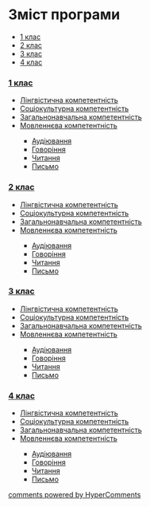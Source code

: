 <div id="hypercomments_widget" class="js-hypercomments-widget invisible"></div>

# Зміст програми

<div>
  <!-- Nav tabs -->
  <ul class="nav nav-tabs" role="tablist">
    <li role="presentation" class="active"><a href="#home" aria-controls="home" role="tab" data-toggle="tab">1 клас</a></li>
    <li role="presentation"><a href="#menu1" aria-controls="menu1" role="tab" data-toggle="tab">2 клас</a></li>
    <li role="presentation"><a href="#menu2" aria-controls="menu2" role="tab" data-toggle="tab">3 клас</a></li>
    <li role="presentation"><a href="#menu3" aria-controls="menu3" role="tab" data-toggle="tab">4 клас</a></li>
  </ul>
  <!-- Tab panes -->
  <div class="tab-content">
    <div role="tabpanel" class="tab-pane active" id="home"><h3><a href="http://englishmonspecial-new.ed-era.com/1/1_klas.html">1 клас</a></h3>
<ul type="disc">
<li><a href="http://englishmonspecial-new.ed-era.com/1/lyngvystykhna_kompetenzia.html">Лінгвістична компетентність</a></li>
<li><a href="http://englishmonspecial-new.ed-era.com/1/soziokulturna_kompetenzia.html">Соціокультурна компетентність</a></li>
<li><a href="http://englishmonspecial-new.ed-era.com/1/zagalnonavchalna_kompetenzya.html">Загальнонавчальна компетентність</a></li>
<li><a href="http://englishmonspecial-new.ed-era.com/1/na_kynec_1_klasu_uchny_povunny_vmyty.html">Мовленнєва компетентність</a></li>
<ul type="square">
<li><a href="http://englishmonspecial-new.ed-era.com/1/audiyuvannya.html">Аудіювання</a></li>
<li><a href="http://englishmonspecial-new.ed-era.com/1/govorinnya.html">Говоріння</a></li>
<li><a href="http://englishmonspecial-new.ed-era.com/1/chitannya.html">Читання</a></li>
<li><a href="http://englishmonspecial-new.ed-era.com/1/pysmo.html">Письмо</a></li>
</ul>
</ul>
</div>
<div role="tabpanel" class="tab-pane" id="menu1"><h3><a href="http://englishmonspecial-new.ed-era.com/2/2_klas.html">2 клас</a></h3>
<ul type="disc">
<li><a href="http://englishmonspecial-new.ed-era.com/2/lyngvystykhna_kompetenzia.html">Лінгвістична компетентність</a></li>
<li><a href="http://englishmonspecial-new.ed-era.com/2/soziokulturna_kompetenzia.html">Соціокультурна компетентність</a></li>
<li><a href="http://englishmonspecial-new.ed-era.com/2/zagalnonavchalna_kompetenzya.html">Загальнонавчальна компетентність</a></li>
<li><a href="http://englishmonspecial-new.ed-era.com/2/na_kynec_2_klasu_uchny_povunny_vmyty.html">Мовленнєва компетентність</a></li>
<ul type="square">
<li><a href="http://englishmonspecial-new.ed-era.com/2/audiyuvannya.html">Аудіювання</a></li>
<li><a href="http://englishmonspecial-new.ed-era.com/2/govorinnya.html">Говоріння</a></li>
<li><a href="http://englishmonspecial-new.ed-era.com/2/chitannya.html">Читання</a></li>
<li><a href="http://englishmonspecial-new.ed-era.com/2/pysmo.html">Письмо</a></li>
</ul>
</ul>
</div>
<div role="tabpanel" class="tab-pane" id="menu2"><h3><a href="http://englishmonspecial-new.ed-era.com/3/3_klas.html">3 клас</a></h3>
<ul type="disc">
<li><a href="http://englishmonspecial-new.ed-era.com/3/lyngvystykhna_kompetenzia.html">Лінгвістична компетентність</a></li>
<li><a href="http://englishmonspecial-new.ed-era.com/3/soziokulturna_kompetenzia.html">Соціокультурна компетентність</a></li>
<li><a href="http://englishmonspecial-new.ed-era.com/3/zagalnonavchalna_kompetenzya.html">Загальнонавчальна компетентність</a></li>
<li><a href="http://englishmonspecial-new.ed-era.com/3/na_kynec_3_klasu_uchny_povunny_vmyty.html">Мовленнєва компетентність</a></li>
<ul type="square">
<li><a href="http://englishmonspecial-new.ed-era.com/3/audiyuvannya.html">Аудіювання</a></li>
<li><a href="http://englishmonspecial-new.ed-era.com/3/govorinnya.html">Говоріння</a></li>
<li><a href="http://englishmonspecial-new.ed-era.com/3/chitannya.html">Читання</a></li>
<li><a href="http://englishmonspecial-new.ed-era.com/3/pysmo.html">Письмо</a></li>
</ul>
</ul>
</div>
<div role="tabpanel" class="tab-pane" id="menu3"><h3><a href="http://englishmonspecial-new.ed-era.com/4/4_klas.html">4 клас</a></h3>
<ul type="disc">
<li><a href="http://englishmonspecial-new.ed-era.com/4/lyngvystykhna_kompetenzia.html">Лінгвістична компетентність</a></li>
<li><a href="http://englishmonspecial-new.ed-era.com/4/soziokulturna_kompetenzia.html">Соціокультурна компетентність</a></li>
<li><a href="http://englishmonspecial-new.ed-era.com/4/zagalnonavchalna_kompetenzya.html">Загальнонавчальна компетентність</a></li>
<li><a href="http://englishmonspecial-new.ed-era.com/4/na_kynec_4_klasu_uchny_povunny_vmyty.html">Мовленнєва компетентність</a></li>
<ul type="square">
<li><a href="http://englishmonspecial-new.ed-era.com/4/audiyuvannya.html">Аудіювання</a></li>
<li><a href="http://englishmonspecial-new.ed-era.com/4/govorinnya.html">Говоріння</a></li>
<li><a href="http://englishmonspecial-new.ed-era.com/4/chitannya.html">Читання</a></li>
<li><a href="http://englishmonspecial-new.ed-era.com/4/pysmo.html">Письмо</a></li>
</ul>
</ul>
</div>
</div>
</div>

<div class="js-hypercomments-container">
<a href="http://hypercomments.com" class="hc-link" title="comments widget">comments powered by HyperComments</a>
</div>